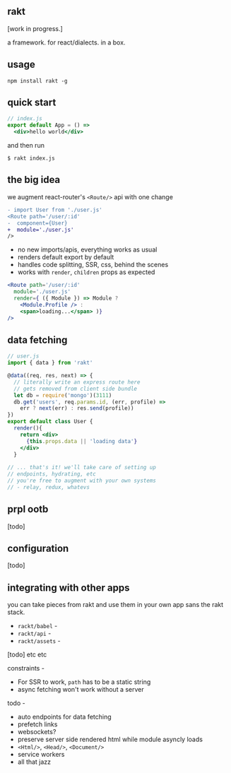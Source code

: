 rakt
---

[work in progress.]

a framework. for react/dialects. in a box.

usage 
--- 

`npm install rakt -g`

quick start
---

```jsx
// index.js
export default App = () => 
  <div>hello world</div>
```

and then run 

```
$ rakt index.js   
```

the big idea 
---

we augment react-router's `<Route/>` api with one change

```diff
- import User from './user.js'
<Route path='/user/:id'
-  component={User}
+  module='./user.js'
/>
```

- no new imports/apis, everything works as usual
- renders default export by default 
- handles code splitting, SSR, css, behind the scenes 
- works with `render`, `children` props as expected 


```jsx
<Route path='/user/:id'
  module='./user.js'
  render={ ({ Module }) => Module ? 
    <Module.Profile /> : 
    <span>loading...</span> )}
/>
``` 

data fetching
---

```jsx
// user.js
import { data } from 'rakt'

@data((req, res, next) => {  
  // literally write an express route here 
  // gets removed from client side bundle
  let db = require('mongo')(3111)
  db.get('users', req.params.id, (err, profile) => 
    err ? next(err) : res.send(profile))  
})
export default class User {
  render(){
    return <div>
      {this.props.data || 'loading data'}
    </div>  
  }
  
// ... that's it! we'll take care of setting up 
// endpoints, hydrating, etc
// you're free to augment with your own systems 
// - relay, redux, whatevs 
```


prpl ootb
---

[todo]


configuration
---

[todo]


integrating with other apps
---

you can take pieces from rakt and use them in your own app sans the rakt stack. 

- `rackt/babel` - 
- `rackt/api` - 
- `rackt/assets` - 

[todo] etc etc 


constraints -

- For SSR to work, `path` has to be a static string
- async fetching won't work without a server

todo - 

- auto endpoints for data fetching 
- prefetch links
- websockets?
- preserve server side rendered html while module asyncly loads 
- `<Html/>`, `<Head/>`, `<Document/>`
- service workers
- all that jazz
